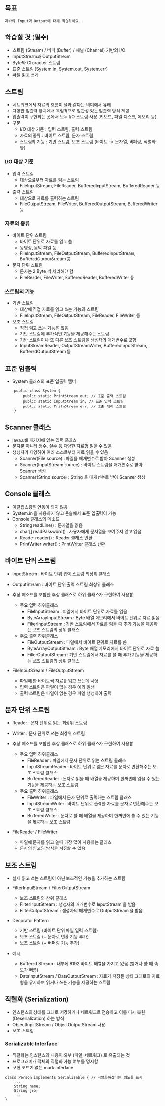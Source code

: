 ## 목표
    자바의 Input과 Ontput에 대해 학습하세요.

## 학습할 것 (필수)
- 스트림 (Stream) / 버퍼 (Buffer) / 채널 (Channel) 기반의 I/O
- InputStream과 OutputStream
- Byte와 Character 스트림
- 표준 스트림 (System.in, System.out, System.err)
- 파일 읽고 쓰기

## 스트림
- 네트워크에서 자료의 흐름이 물과 같다는 의미에서 유래
- 다양한 입출력 장치에서 독립적으로 일관성 있는 입출력 방식 제공
- 입출력이 구현되는 곳에서 모두 I/O 스트림 사용 (키보드, 파일 디스크, 메모리 등)
- 구분
    - I/O 대상 기준 : 입력 스트림, 출력 스트림
    - 자료의 종류 : 바이트 스트림, 문자 스트림
    - 스트림의 기능 : 기반 스트림, 보조 스트림 (바이트 -> 문자열, 버퍼링, 직렬화 등)

### I/O 대상 기준
- 입력 스트림
    - 대상으로부터 자료를 읽는 스트림
    - FileInputStream, FileReader, BufferedInputStream, BufferedReader 등
- 출력 스트림
    - 대상으로 자료를 출력하는 스트림
    - FileOutputStream, FileWriter, BufferedOutputStream, BufferedWriter 등

### 자료의 종류
- 바이트 단위 스트림
    - 바이트 단위로 자료를 읽고 씀
    - 동영상, 음악 파일 등
    - FileInputStream, FileOutputStream, BufferedInputStream, BufferedOutputStream 등
- 문자 단위 스트림
    - 문자는 2 Byte 씩 처리해야 함
    - FileReader, FileWriter, BufferedReader, BufferedWriter 등

### 스트림의 기능
- 기반 스트림
    - 대상에 직접 자료를 읽고 쓰는 기능의 스트림
    - FileInputStream, FileOutputStream, FileReader, FileWriter 등
- 보조 스트림
    - 직접 읽고 쓰는 기능은 없음
    - 기반 스트림에 추가적인 기능을 제공해주는 스트림
    - 기반 스트림이나 또 다른 보조 스트림을 생성자의 매개변수로 포함
    - InputStreamReader, OutputStreamWriter, BufferedInputStream, BufferedOutputStream 등

## 표준 입출력
- System 클래스의 표준 입출력 멤버

```
    public class System {
        public static PrintStream out; // 표준 출력 스트림
        public static InputStream in; // 표준 입력 스트림
        public static PritnStream err; // 표준 에러 스트림
    }
```

## Scanner 클래스
- java.util 패키지에 있는 입력 클래스
- 문자뿐 아니라 정수, 실수 등 다양한 자료형 읽을 수 있음
- 생성자가 다양하여 여러 소스로부터 자료 읽을 수 있음
    - Scanner(File source) : 파일을 매개변수로 받아 Scanner 생성
    - Scanner(InputStream source) : 바이트 스트림을 매개변수로 받아 Scanner 생성
    - Scanner(String source) : String 을 매개변수로 받아 Scanner 생성

## Console 클래스
- 이클립스랑은 연동이 되지 않음
- System.in 을 사용하지 않고 콘솔에서 표준 입출력이 가능
- Console 클래스의 메소드
    - String readLine() : 문자열을 읽음
    - char[] readPassword() : 사용자에게 문자열을 보여주지 않고 읽음
    - Reader reader() : Reader 클래스 반환
    - PrintWriter writer() : PrintWriter 클래스 반환


## 바이트 단위 스트림
- InputStream : 바이트 단위 입력 스트림 최상위 클래스
- OutputStream : 바이트 단위 출력 스트림 최상위 클래스
- 추상 메소드를 포함한 추상 클래스로 하위 클래스가 구현하여 사용함
    - 주요 입력 하위클래스
        - FileInputStream : 파일에서 바이트 단위로 자료를 읽음
        - ByteArrayInputStream : Byte 배열 메모리에서 바이트 단위로 자료 읽음
        - FilterInputStream : 기반 스트림에서 자료를 읽을 때 추가 기능을 제공하는 보조 스트림의 상위 클래스
    - 주요 출력 하위클래스
        - FileOutputStream : 파일에서 바이트 단위로 자료를 씀
        - ByteArrayOutputStream : Byte 배열 메모리에서 바이트 단위로 자료 씀
        - FilterOutputStream : 기반 스트림에서 자료를 쓸 때 추가 기능을 제공하는 보조 스트림의 상위 클래스

- FileInputStream / FileOutputStream
    - 파일에 한 바이트씩 자료를 읽고 쓰는데 사용
    - 입력 스트림은 파일이 없는 경우 예외 발생
    - 출력 스트림은 파일이 없는 경우 파일 생성하여 출력

## 문자 단위 스트림
- Reader : 문자 단위로 읽는 최상위 스트림
- Writer : 문자 단위로 쓰는 최상위 스트림
- 추상 메소드를 포함한 추상 클래스로 하위 클래스가 구현하여 사용함
    - 주요 입력 하위클래스
        - FileReader : 파일에서 문자 단위로 읽는 스트림 클래스
        - InputStreamReader : 바이트 단위로 읽은 자료를 문자로 변환해주는 보조 스트림 클래스
        - BufferedReader : 문자로 읽을 때 배열을 제공하며 한꺼번에 읽을 수 있는 기능을 제공하는 보조 스트림
    - 주요 출력 하위클래스
        - FileWriter : 파일에서 문자 단위로 출력하는 스트림 클래스
        - InputStreamWriter : 바이트 단위로 출력한 자료를 문자로 변환해주는 보조 스트림 클래스
        - BufferedWriter : 문자로 쓸 때 배열을 제공하며 한꺼번에 쓸 수 있는 기능을 제공하는 보조 스트림

- FileReader / FileWriter
    - 파일에 문자를 읽고 쓸때 가장 많이 사용하는 클래스
    - 문자의 인코딩 방식을 지정할 수 있음

## 보조 스트림
- 실제 읽고 쓰는 스트림이 아닌 보조적인 기능을 추가하는 스트림
- FilterInputStream / FilterOutputStream
    - 보조 스트림의 상위 클래스
    - FilterInputStream : 생성자의 매개변수로 InputStream 을 받음
    - FilterOutputStream : 생성자의 매개변수로 OutputStream 을 받음
- Decorator Pattern
    - 기반 스트림 (바이트 단위 파일 입력 스트림)
    - 보조 스트림 (+ 문자로 변환 기능 추가)
    - 보조 스트림 (+ 버퍼링 기능 추가)

- 예시
    - Buffered Stream : 내부에 8192 바이트 배열을 가지고 있음 (읽거나 쓸 때 속도가 빠름)
    - DataInputStream / DataOutputStream : 자료가 저장된 상태 그대로의 자료형을 유지하며 읽거나 쓰는 기능을 제공하는 스트림

## 직렬화 (Serialization)
- 인스턴스의 상태를 그대로 저장하거나 네트워크로 전송하고 이를 다시 복원 (Deserialization) 하는 방식
- ObjectInputStream / ObjectOutputStream 사용
- 보조 스트림

### Serializable Interface
- 직렬화는 인스턴스의 내용이 외부 (파일, 네트워크) 로 유출되는 것
- 프로그래머가 객체의 직렬화 가능 여부를 명시함
- 구현 코드가 없는 mark interface
```
class Person implements Serializable { // 직렬화하겠다는 의도를 표시
    ...
    String name;
    String job;
    ...
}
```